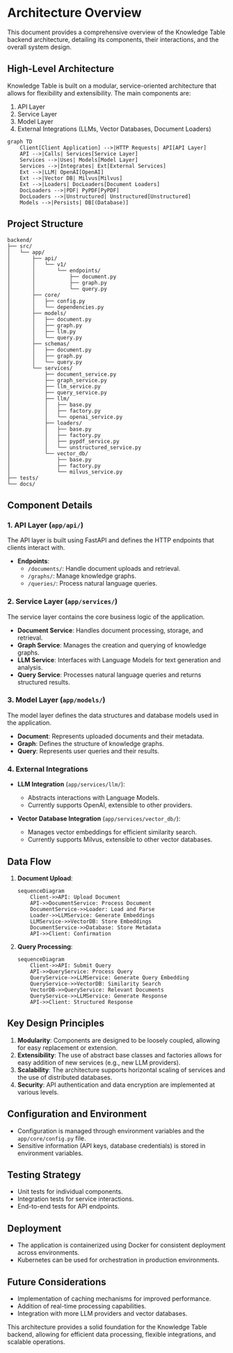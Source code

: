 # Architecture Overview

This document provides a comprehensive overview of the Knowledge Table backend architecture, detailing its components, their interactions, and the overall system design.

## High-Level Architecture

Knowledge Table is built on a modular, service-oriented architecture that allows for flexibility and extensibility. The main components are:

1. API Layer
2. Service Layer
3. Model Layer
4. External Integrations (LLMs, Vector Databases, Document Loaders)

```mermaid
graph TD
    Client[Client Application] -->|HTTP Requests| API[API Layer]
    API -->|Calls| Services[Service Layer]
    Services -->|Uses| Models[Model Layer]
    Services -->|Integrates| Ext[External Services]
    Ext -->|LLM| OpenAI[OpenAI]
    Ext -->|Vector DB| Milvus[Milvus]
    Ext -->|Loaders| DocLoaders[Document Loaders]
    DocLoaders -->|PDF| PyPDF[PyPDF]
    DocLoaders -->|Unstructured| Unstructured[Unstructured]
    Models -->|Persists| DB[(Database)]
```

## Project Structure

```plaintext
backend/
├── src/
│   └── app/
│       ├── api/
│       │   └── v1/
│       │       └── endpoints/
│       │           ├── document.py
│       │           ├── graph.py
│       │           └── query.py
│       ├── core/
│       │   ├── config.py
│       │   └── dependencies.py
│       ├── models/
│       │   ├── document.py
│       │   ├── graph.py
│       │   ├── llm.py
│       │   └── query.py
│       ├── schemas/
│       │   ├── document.py
│       │   ├── graph.py
│       │   └── query.py
│       └── services/
│           ├── document_service.py
│           ├── graph_service.py
│           ├── llm_service.py
│           ├── query_service.py
│           ├── llm/
│           │   ├── base.py
│           │   ├── factory.py
│           │   └── openai_service.py
│           ├── loaders/
│           │   ├── base.py
│           │   ├── factory.py
│           │   ├── pypdf_service.py
│           │   └── unstructured_service.py
│           └── vector_db/
│               ├── base.py
│               ├── factory.py
│               └── milvus_service.py
├── tests/
└── docs/
```

## Component Details

### 1. API Layer (`app/api/`)

The API layer is built using FastAPI and defines the HTTP endpoints that clients interact with.

- **Endpoints**: 
  - `/documents/`: Handle document uploads and retrieval.
  - `/graphs/`: Manage knowledge graphs.
  - `/queries/`: Process natural language queries.

### 2. Service Layer (`app/services/`)

The service layer contains the core business logic of the application.

- **Document Service**: Handles document processing, storage, and retrieval.
- **Graph Service**: Manages the creation and querying of knowledge graphs.
- **LLM Service**: Interfaces with Language Models for text generation and analysis.
- **Query Service**: Processes natural language queries and returns structured results.

### 3. Model Layer (`app/models/`)

The model layer defines the data structures and database models used in the application.

- **Document**: Represents uploaded documents and their metadata.
- **Graph**: Defines the structure of knowledge graphs.
- **Query**: Represents user queries and their results.

### 4. External Integrations

- **LLM Integration** (`app/services/llm/`):
  - Abstracts interactions with Language Models.
  - Currently supports OpenAI, extensible to other providers.

- **Vector Database Integration** (`app/services/vector_db/`):
  - Manages vector embeddings for efficient similarity search.
  - Currently supports Milvus, extensible to other vector databases.

## Data Flow

1. **Document Upload**:
   ```mermaid
   sequenceDiagram
       Client->>API: Upload Document
       API->>DocumentService: Process Document
       DocumentService->>Loader: Load and Parse
       Loader->>LLMService: Generate Embeddings
       LLMService->>VectorDB: Store Embeddings
       DocumentService->>Database: Store Metadata
       API->>Client: Confirmation
   ```

2. **Query Processing**:
   ```mermaid
   sequenceDiagram
       Client->>API: Submit Query
       API->>QueryService: Process Query
       QueryService->>LLMService: Generate Query Embedding
       QueryService->>VectorDB: Similarity Search
       VectorDB->>QueryService: Relevant Documents
       QueryService->>LLMService: Generate Response
       API->>Client: Structured Response
   ```

## Key Design Principles

1. **Modularity**: Components are designed to be loosely coupled, allowing for easy replacement or extension.
2. **Extensibility**: The use of abstract base classes and factories allows for easy addition of new services (e.g., new LLM providers).
3. **Scalability**: The architecture supports horizontal scaling of services and the use of distributed databases.
4. **Security**: API authentication and data encryption are implemented at various levels.

## Configuration and Environment

- Configuration is managed through environment variables and the `app/core/config.py` file.
- Sensitive information (API keys, database credentials) is stored in environment variables.

## Testing Strategy

- Unit tests for individual components.
- Integration tests for service interactions.
- End-to-end tests for API endpoints.

## Deployment

- The application is containerized using Docker for consistent deployment across environments.
- Kubernetes can be used for orchestration in production environments.

## Future Considerations

- Implementation of caching mechanisms for improved performance.
- Addition of real-time processing capabilities.
- Integration with more LLM providers and vector databases.

This architecture provides a solid foundation for the Knowledge Table backend, allowing for efficient data processing, flexible integrations, and scalable operations.